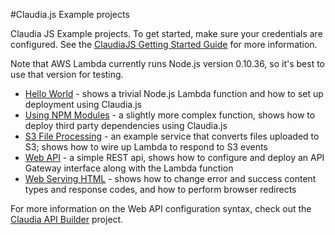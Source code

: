 #Claudia.js Example projects

Claudia JS Example projects. To get started, make sure your credentials are configured. See the [ClaudiaJS Getting Started Guide](https://github.com/claudiajs/claudia/blob/master/getting_started.md) for more information.

Note that AWS Lambda currently runs Node.js version 0.10.36, so it's best to use that version for testing.

  * [Hello World](hello-world) - shows a trivial Node.js Lambda function and how to set up deployment using Claudia.js
  * [Using NPM Modules](using-npm-modules) - a slightly more complex function, shows how to deploy third party dependencies using Claudia.js
  * [S3 File Processing](s3-file-processing) - an example service that converts files uploaded to S3; shows how to wire up Lambda to respond to S3 events
  * [Web API](web-api) - a simple REST api, shows how to configure and deploy an API Gateway interface along with the Lambda function
  * [Web Serving HTML](web-serving-html) - shows how to change error and success content types and response codes, and how to perform browser redirects

For more information on the Web API configuration syntax, check out the [Claudia API Builder](https://github.com/claudiajs/claudia-api-builder/blob/master/README.md) project.
